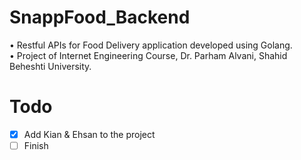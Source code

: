# SnappFood_Backend
• Restful APIs for Food Delivery application developed using Golang.<br>
• Project of Internet Engineering Course, Dr. Parham Alvani, Shahid Beheshti University.
# Todo
- [X] Add Kian & Ehsan to the project
- [ ] Finish
